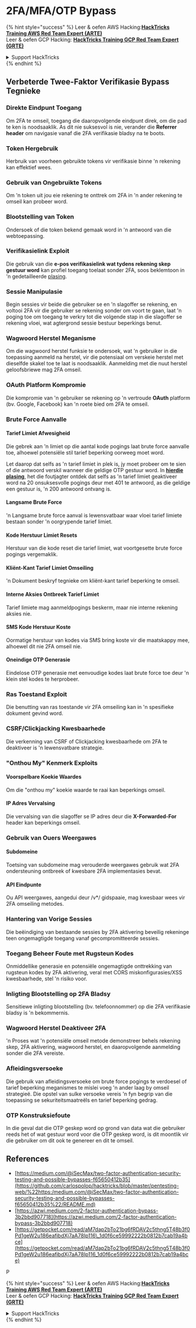 # 2FA/MFA/OTP Bypass

{% hint style="success" %}
Leer & oefen AWS Hacking:<img src="../.gitbook/assets/arte.png" alt="" data-size="line">[**HackTricks Training AWS Red Team Expert (ARTE)**](https://training.hacktricks.xyz/courses/arte)<img src="../.gitbook/assets/arte.png" alt="" data-size="line">\
Leer & oefen GCP Hacking: <img src="../.gitbook/assets/grte.png" alt="" data-size="line">[**HackTricks Training GCP Red Team Expert (GRTE)**<img src="../.gitbook/assets/grte.png" alt="" data-size="line">](https://training.hacktricks.xyz/courses/grte)

<details>

<summary>Support HackTricks</summary>

* Kyk na die [**subskripsie planne**](https://github.com/sponsors/carlospolop)!
* **Sluit aan by die** 💬 [**Discord groep**](https://discord.gg/hRep4RUj7f) of die [**telegram groep**](https://t.me/peass) of **volg** ons op **Twitter** 🐦 [**@hacktricks\_live**](https://twitter.com/hacktricks_live)**.**
* **Deel hacking truuks deur PRs in te dien na die** [**HackTricks**](https://github.com/carlospolop/hacktricks) en [**HackTricks Cloud**](https://github.com/carlospolop/hacktricks-cloud) github repos.

</details>
{% endhint %}

## **Verbeterde Twee-Faktor Verifikasie Bypass Tegnieke**

### **Direkte Eindpunt Toegang**

Om 2FA te omseil, toegang die daaropvolgende eindpunt direk, om die pad te ken is noodsaaklik. As dit nie suksesvol is nie, verander die **Referrer header** om navigasie vanaf die 2FA verifikasie bladsy na te boots.

### **Token Hergebruik**

Herbruik van voorheen gebruikte tokens vir verifikasie binne 'n rekening kan effektief wees.

### **Gebruik van Ongebruikte Tokens**

Om 'n token uit jou eie rekening te onttrek om 2FA in 'n ander rekening te omseil kan probeer word.

### **Blootstelling van Token**

Ondersoek of die token bekend gemaak word in 'n antwoord van die webtoepassing.

### **Verifikasielink Exploit**

Die gebruik van die **e-pos verifikasielink wat tydens rekening skep gestuur word** kan profiel toegang toelaat sonder 2FA, soos beklemtoon in 'n gedetailleerde [plasing](https://srahulceh.medium.com/behind-the-scenes-of-a-security-bug-the-perils-of-2fa-cookie-generation-496d9519771b).

### **Sessie Manipulasie**

Begin sessies vir beide die gebruiker se en 'n slagoffer se rekening, en voltooi 2FA vir die gebruiker se rekening sonder om voort te gaan, laat 'n poging toe om toegang te verkry tot die volgende stap in die slagoffer se rekening vloei, wat agtergrond sessie bestuur beperkings benut.

### **Wagwoord Herstel Meganisme**

Om die wagwoord herstel funksie te ondersoek, wat 'n gebruiker in die toepassing aanmeld na herstel, vir die potensiaal om verskeie herstel met dieselfde skakel toe te laat is noodsaaklik. Aanmelding met die nuut herstel geloofsbriewe mag 2FA omseil.

### **OAuth Platform Kompromie**

Die kompromie van 'n gebruiker se rekening op 'n vertroude **OAuth** platform (bv. Google, Facebook) kan 'n roete bied om 2FA te omseil.

### **Brute Force Aanvalle**

#### **Tarief Limiet Afwesigheid**

Die gebrek aan 'n limiet op die aantal kode pogings laat brute force aanvalle toe, alhoewel potensiële stil tarief beperking oorweeg moet word.

Let daarop dat selfs as 'n tarief limiet in plek is, jy moet probeer om te sien of die antwoord verskil wanneer die geldige OTP gestuur word. In [**hierdie plasing**](https://mokhansec.medium.com/the-2-200-ato-most-bug-hunters-overlooked-by-closing-intruder-too-soon-505f21d56732), het die foutjagter ontdek dat selfs as 'n tarief limiet geaktiveer word na 20 onsuksesvolle pogings deur met 401 te antwoord, as die geldige een gestuur is, 'n 200 antwoord ontvang is.

#### **Langsame Brute Force**

'n Langsame brute force aanval is lewensvatbaar waar vloei tarief limiete bestaan sonder 'n oorgrypende tarief limiet.

#### **Kode Herstuur Limiet Resets**

Herstuur van die kode reset die tarief limiet, wat voortgesette brute force pogings vergemaklik.

#### **Kliënt-Kant Tarief Limiet Omseiling**

'n Dokument beskryf tegnieke om kliënt-kant tarief beperking te omseil.

#### **Interne Aksies Ontbreek Tarief Limiet**

Tarief limiete mag aanmeldpogings beskerm, maar nie interne rekening aksies nie.

#### **SMS Kode Herstuur Koste**

Oormatige herstuur van kodes via SMS bring koste vir die maatskappy mee, alhoewel dit nie 2FA omseil nie.

#### **Oneindige OTP Generasie**

Eindelose OTP generasie met eenvoudige kodes laat brute force toe deur 'n klein stel kodes te herprobeer.

### **Ras Toestand Exploit**

Die benutting van ras toestande vir 2FA omseiling kan in 'n spesifieke dokument gevind word.

### **CSRF/Clickjacking Kwesbaarhede**

Die verkenning van CSRF of Clickjacking kwesbaarhede om 2FA te deaktiveer is 'n lewensvatbare strategie.

### **"Onthou My" Kenmerk Exploits**

#### **Voorspelbare Koekie Waardes**

Om die "onthou my" koekie waarde te raai kan beperkings omseil.

#### **IP Adres Vervalsing**

Die vervalsing van die slagoffer se IP adres deur die **X-Forwarded-For** header kan beperkings omseil.

### **Gebruik van Ouers Weergawes**

#### **Subdomeine**

Toetsing van subdomeine mag verouderde weergawes gebruik wat 2FA ondersteuning ontbreek of kwesbare 2FA implementasies bevat.

#### **API Eindpunte**

Ou API weergawes, aangedui deur /v\*/ gidspaaie, mag kwesbaar wees vir 2FA omseiling metodes.

### **Hantering van Vorige Sessies**

Die beëindiging van bestaande sessies by 2FA aktivering beveilig rekeninge teen ongemagtigde toegang vanaf gecompromitteerde sessies.

### **Toegang Beheer Foute met Rugsteun Kodes**

Onmiddellike generasie en potensiële ongemagtigde onttrekking van rugsteun kodes by 2FA aktivering, veral met CORS miskonfigurasies/XSS kwesbaarhede, stel 'n risiko voor.

### **Inligting Blootstelling op 2FA Bladsy**

Sensitiewe inligting blootstelling (bv. telefoonnommer) op die 2FA verifikasie bladsy is 'n bekommernis.

### **Wagwoord Herstel Deaktiveer 2FA**

'n Proses wat 'n potensiële omseil metode demonstreer behels rekening skep, 2FA aktivering, wagwoord herstel, en daaropvolgende aanmelding sonder die 2FA vereiste.

### **Afleidingsversoeke**

Die gebruik van afleidingsversoeke om brute force pogings te verdoesel of tarief beperking meganismes te mislei voeg 'n ander laag by omseil strategieë. Die opstel van sulke versoeke vereis 'n fyn begrip van die toepassing se sekuriteitsmaatreëls en tarief beperking gedrag.

### OTP Konstruksiefoute

In die geval dat die OTP geskep word op grond van data wat die gebruiker reeds het of wat gestuur word voor die OTP geskep word, is dit moontlik vir die gebruiker om dit ook te genereer en dit te omseil.

## References

* [https://medium.com/@iSecMax/two-factor-authentication-security-testing-and-possible-bypasses-f65650412b35](https://github.com/carlospolop/hacktricks/blob/master/pentesting-web/%22https:/medium.com/@iSecMax/two-factor-authentication-security-testing-and-possible-bypasses-f65650412b35%22/README.md)
* [https://azwi.medium.com/2-factor-authentication-bypass-3b2bbd907718](https://azwi.medium.com/2-factor-authentication-bypass-3b2bbd907718)
* [https://getpocket.com/read/aM7dap2bTo21bg6fRDAV2c5thng5T48b3f0Pd1geW2u186eafibdXj7aA78Ip116\_1d0f6ce59992222b0812b7cab19a4bce](https://getpocket.com/read/aM7dap2bTo21bg6fRDAV2c5thng5T48b3f0Pd1geW2u186eafibdXj7aA78Ip116_1d0f6ce59992222b0812b7cab19a4bce)

P

{% hint style="success" %}
Leer & oefen AWS Hacking:<img src="../.gitbook/assets/arte.png" alt="" data-size="line">[**HackTricks Training AWS Red Team Expert (ARTE)**](https://training.hacktricks.xyz/courses/arte)<img src="../.gitbook/assets/arte.png" alt="" data-size="line">\
Leer & oefen GCP Hacking: <img src="../.gitbook/assets/grte.png" alt="" data-size="line">[**HackTricks Training GCP Red Team Expert (GRTE)**<img src="../.gitbook/assets/grte.png" alt="" data-size="line">](https://training.hacktricks.xyz/courses/grte)

<details>

<summary>Support HackTricks</summary>

* Kyk na die [**subskripsie planne**](https://github.com/sponsors/carlospolop)!
* **Sluit aan by die** 💬 [**Discord groep**](https://discord.gg/hRep4RUj7f) of die [**telegram groep**](https://t.me/peass) of **volg** ons op **Twitter** 🐦 [**@hacktricks\_live**](https://twitter.com/hacktricks_live)**.**
* **Deel hacking truuks deur PRs in te dien na die** [**HackTricks**](https://github.com/carlospolop/hacktricks) en [**HackTricks Cloud**](https://github.com/carlospolop/hacktricks-cloud) github repos.

</details>
{% endhint %}
